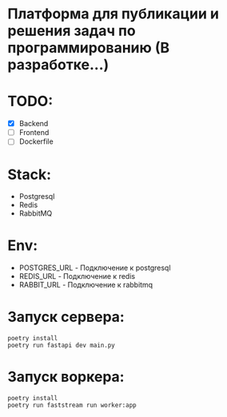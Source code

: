 # Платформа для публикации и решения задач по программированию (В разработке...)
# TODO:
- [x] Backend
- [ ] Frontend
- [ ] Dockerfile
# Stack:
- Postgresql
- Redis
- RabbitMQ
# Env:
- POSTGRES_URL - Подключение к postgresql
- REDIS_URL - Подключение к redis
- RABBIT_URL - Подключение к rabbitmq
# Запуск сервера:
```
poetry install
poetry run fastapi dev main.py
```
# Запуск воркера:
```
poetry install
poetry run faststream run worker:app
```